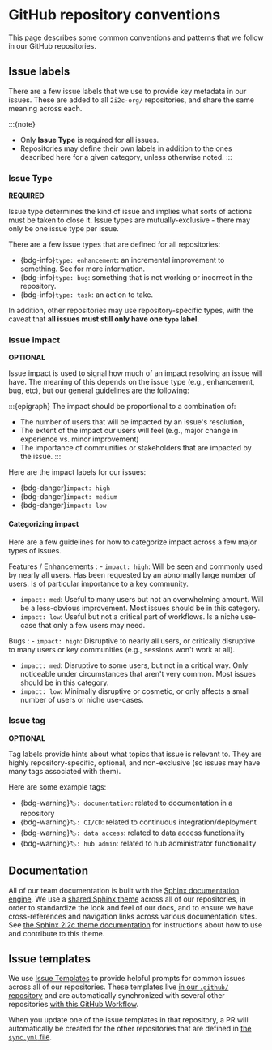 # GitHub repository conventions

This page describes some common conventions and patterns that we follow in our GitHub repositories.

## Issue labels

There are a few issue labels that we use to provide key metadata in our issues.
These are added to all `2i2c-org/` repositories, and share the same meaning across each.

:::{note}
- Only **Issue Type** is required for all issues.
- Repositories may define their own labels in addition to the ones described here for a given category, unless otherwise noted.
:::

### Issue Type

**REQUIRED**

Issue type determines the kind of issue and implies what sorts of actions must be taken to close it.
Issue types are mutually-exclusive - there may only be one issue type per issue.

There are a few issue types that are defined for all repositories:

- {bdg-info}`type: enhancement`: an incremental improvement to something. See [](coordination:deliverables) for more information.
- {bdg-info}`type: bug`: something that is not working or incorrect in the repository.
- {bdg-info}`type: task`: an action to take.

In addition, other repositories may use repository-specific types, with the caveat that **all issues must still only have one `type` label**.

### Issue impact

**OPTIONAL**

Issue impact is used to signal how much of an impact resolving an issue will have.
The meaning of this depends on the issue type (e.g., enhancement, bug, etc), but our general guidelines are the following:

:::{epigraph}
The impact should be proportional to a combination of:

- The number of users that will be impacted by an issue's resolution,
- The extent of the impact our users will feel (e.g., major change in experience vs. minor improvement)
- The importance of communities or stakeholders that are impacted by the issue.
:::

Here are the impact labels for our issues:

- {bdg-danger}`impact: high`
- {bdg-danger}`impact: medium`
- {bdg-danger}`impact: low`

#### Categorizing impact

Here are a few guidelines for how to categorize impact across a few major types of issues.

Features / Enhancements
: - `impact: high`: Will be seen and commonly used by nearly all users. Has been requested by an abnormally large number of users. Is of particular importance to a key community.
  - `impact: med`: Useful to many users but not an overwhelming amount. Will be a less-obvious improvement. Most issues should be in this category.
  - `impact: low`: Useful but not a critical part of workflows. Is a niche use-case that only a few users may need.

Bugs
: - `impact: high`: Disruptive to nearly all users, or critically disruptive to many users or key communities (e.g., sessions won't work at all).
  - `impact: med`: Disruptive to some users, but not in a critical way. Only noticeable under circumstances that aren't very common. Most issues should be in this category.
  - `impact: low`: Minimally disruptive or cosmetic, or only affects a small number of users or niche use-cases.

### Issue tag

**OPTIONAL**

Tag labels provide hints about what topics that issue is relevant to.
They are highly repository-specific, optional, and non-exclusive (so issues may have many tags associated with them).

Here are some example tags:

- {bdg-warning}`🏷: documentation`: related to documentation in a repository
- {bdg-warning}`🏷: CI/CD`: related to continuous integration/deployment
- {bdg-warning}`🏷: data access`: related to data access functionality
- {bdg-warning}`🏷: hub admin`: related to hub administrator functionality

## Documentation

All of our team documentation is built with the [Sphinx documentation engine](https://www.sphinx-doc.org/en/master/).
We use a [shared Sphinx theme](https://github.com/2i2c-org/sphinx-2i2c-theme/blob/main/docs/index.md) across all of our repositories, in order to standardize the look and feel of our docs, and to ensure we have cross-references and navigation links across various documentation sites.
See [the Sphinx 2i2c theme documentation](https://github.com/2i2c-org/sphinx-2i2c-theme/blob/main/docs/index.md) for instructions about how to use and contribute to this theme.

## Issue templates

We use [Issue Templates](https://docs.github.com/en/communities/using-templates-to-encourage-useful-issues-and-pull-requests/configuring-issue-templates-for-your-repository) to provide helpful prompts for common issues across all of our repositories.
These templates live [in our `.github/` repository](https://github.com/2i2c-org/.github) and are automatically synchronized with several other repositories [with this GitHub Workflow](https://github.com/2i2c-org/.github/blob/main/.github/workflows/sync-issue-templates.yaml).

When you update one of the issue templates in that repository, a PR will automatically be created for the other repositories that are defined in [the `sync.yml` file](https://github.com/2i2c-org/.github/blob/main/.github/sync.yml).
